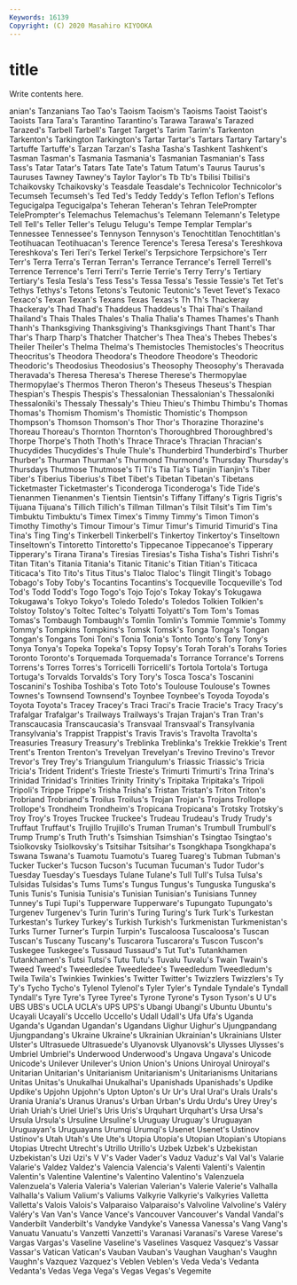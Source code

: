 ```yaml
---
Keywords: 16139
Copyright: (C) 2020 Masahiro KIYOOKA
---
```


# title

Write contents here.

anian's Tanzanians Tao Tao's Taoism
Taoism's Taoisms Taoist Taoist's Taoists Tara Tara's Tarantino Tarantino's Tarawa
Tarawa's Tarazed Tarazed's Tarbell Tarbell's Target Target's Tarim Tarim's Tarkenton
Tarkenton's Tarkington Tarkington's Tartar Tartar's Tartars Tartary Tartary's Tartuffe Tartuffe's
Tarzan Tarzan's Tasha Tasha's Tashkent Tashkent's Tasman Tasman's Tasmania Tasmania's
Tasmanian Tasmanian's Tass Tass's Tatar Tatar's Tatars Tate Tate's Tatum
Tatum's Taurus Taurus's Tauruses Tawney Tawney's Taylor Taylor's Tb Tb's
Tbilisi Tbilisi's Tchaikovsky Tchaikovsky's Teasdale Teasdale's Technicolor Technicolor's Tecumseh Tecumseh's
Ted Ted's Teddy Teddy's Teflon Teflon's Teflons Tegucigalpa Tegucigalpa's Teheran
Teheran's Tehran TelePrompter TelePrompter's Telemachus Telemachus's Telemann Telemann's Teletype Tell
Tell's Teller Teller's Telugu Telugu's Tempe Templar Templar's Tennessee Tennessee's
Tennyson Tennyson's Tenochtitlan Tenochtitlan's Teotihuacan Teotihuacan's Terence Terence's Teresa Teresa's
Tereshkova Tereshkova's Teri Teri's Terkel Terkel's Terpsichore Terpsichore's Terr Terr's
Terra Terra's Terran Terran's Terrance Terrance's Terrell Terrell's Terrence Terrence's
Terri Terri's Terrie Terrie's Terry Terry's Tertiary Tertiary's Tesla Tesla's
Tess Tess's Tessa Tessa's Tessie Tessie's Tet Tet's Tethys Tethys's
Tetons Tetons's Teutonic Teutonic's Tevet Tevet's Texaco Texaco's Texan Texan's
Texans Texas Texas's Th Th's Thackeray Thackeray's Thad Thad's Thaddeus
Thaddeus's Thai Thai's Thailand Thailand's Thais Thales Thales's Thalia Thalia's
Thames Thames's Thanh Thanh's Thanksgiving Thanksgiving's Thanksgivings Thant Thant's Thar
Thar's Tharp Tharp's Thatcher Thatcher's Thea Thea's Thebes Thebes's Theiler
Theiler's Thelma Thelma's Themistocles Themistocles's Theocritus Theocritus's Theodora Theodora's Theodore
Theodore's Theodoric Theodoric's Theodosius Theodosius's Theosophy Theosophy's Theravada Theravada's Theresa
Theresa's Therese Therese's Thermopylae Thermopylae's Thermos Theron Theron's Theseus Theseus's
Thespian Thespian's Thespis Thespis's Thessalonian Thessalonian's Thessaloníki Thessaloníki's Thessaly Thessaly's
Thieu Thieu's Thimbu Thimbu's Thomas Thomas's Thomism Thomism's Thomistic Thomistic's
Thompson Thompson's Thomson Thomson's Thor Thor's Thorazine Thorazine's Thoreau Thoreau's
Thornton Thornton's Thoroughbred Thoroughbred's Thorpe Thorpe's Thoth Thoth's Thrace Thrace's
Thracian Thracian's Thucydides Thucydides's Thule Thule's Thunderbird Thunderbird's Thurber Thurber's
Thurman Thurman's Thurmond Thurmond's Thursday Thursday's Thursdays Thutmose Thutmose's Ti
Ti's Tia Tia's Tianjin Tianjin's Tiber Tiber's Tiberius Tiberius's Tibet
Tibet's Tibetan Tibetan's Tibetans Ticketmaster Ticketmaster's Ticonderoga Ticonderoga's Tide Tide's
Tienanmen Tienanmen's Tientsin Tientsin's Tiffany Tiffany's Tigris Tigris's Tijuana Tijuana's
Tillich Tillich's Tillman Tillman's Tilsit Tilsit's Tim Tim's Timbuktu Timbuktu's
Timex Timex's Timmy Timmy's Timon Timon's Timothy Timothy's Timour Timour's
Timur Timur's Timurid Timurid's Tina Tina's Ting Ting's Tinkerbell Tinkerbell's
Tinkertoy Tinkertoy's Tinseltown Tinseltown's Tintoretto Tintoretto's Tippecanoe Tippecanoe's Tipperary Tipperary's
Tirana Tirana's Tiresias Tiresias's Tisha Tisha's Tishri Tishri's Titan Titan's
Titania Titania's Titanic Titanic's Titian Titian's Titicaca Titicaca's Tito Tito's
Titus Titus's Tlaloc Tlaloc's Tlingit Tlingit's Tobago Tobago's Toby Toby's
Tocantins Tocantins's Tocqueville Tocqueville's Tod Tod's Todd Todd's Togo Togo's
Tojo Tojo's Tokay Tokay's Tokugawa Tokugawa's Tokyo Tokyo's Toledo Toledo's
Toledos Tolkien Tolkien's Tolstoy Tolstoy's Toltec Toltec's Tolyatti Tolyatti's Tom
Tom's Tomas Tomas's Tombaugh Tombaugh's Tomlin Tomlin's Tommie Tommie's Tommy
Tommy's Tompkins Tompkins's Tomsk Tomsk's Tonga Tonga's Tongan Tongan's Tongans
Toni Toni's Tonia Tonia's Tonto Tonto's Tony Tony's Tonya Tonya's
Topeka Topeka's Topsy Topsy's Torah Torah's Torahs Tories Toronto Toronto's
Torquemada Torquemada's Torrance Torrance's Torrens Torrens's Torres Torres's Torricelli Torricelli's
Tortola Tortola's Tortuga Tortuga's Torvalds Torvalds's Tory Tory's Tosca Tosca's
Toscanini Toscanini's Toshiba Toshiba's Toto Toto's Toulouse Toulouse's Townes Townes's
Townsend Townsend's Toynbee Toynbee's Toyoda Toyoda's Toyota Toyota's Tracey Tracey's
Traci Traci's Tracie Tracie's Tracy Tracy's Trafalgar Trafalgar's Trailways Trailways's
Trajan Trajan's Tran Tran's Transcaucasia Transcaucasia's Transvaal Transvaal's Transylvania Transylvania's
Trappist Trappist's Travis Travis's Travolta Travolta's Treasuries Treasury Treasury's Treblinka
Treblinka's Trekkie Trekkie's Trent Trent's Trenton Trenton's Trevelyan Trevelyan's Trevino
Trevino's Trevor Trevor's Trey Trey's Triangulum Triangulum's Triassic Triassic's Tricia
Tricia's Trident Trident's Trieste Trieste's Trimurti Trimurti's Trina Trina's Trinidad
Trinidad's Trinities Trinity Trinity's Tripitaka Tripitaka's Tripoli Tripoli's Trippe Trippe's
Trisha Trisha's Tristan Tristan's Triton Triton's Trobriand Trobriand's Troilus Troilus's
Trojan Trojan's Trojans Trollope Trollope's Trondheim Trondheim's Tropicana Tropicana's Trotsky
Trotsky's Troy Troy's Troyes Truckee Truckee's Trudeau Trudeau's Trudy Trudy's
Truffaut Truffaut's Trujillo Trujillo's Truman Truman's Trumbull Trumbull's Trump Trump's
Truth Truth's Tsimshian Tsimshian's Tsingtao Tsingtao's Tsiolkovsky Tsiolkovsky's Tsitsihar Tsitsihar's
Tsongkhapa Tsongkhapa's Tswana Tswana's Tuamotu Tuamotu's Tuareg Tuareg's Tubman Tubman's
Tucker Tucker's Tucson Tucson's Tucuman Tucuman's Tudor Tudor's Tuesday Tuesday's
Tuesdays Tulane Tulane's Tull Tull's Tulsa Tulsa's Tulsidas Tulsidas's Tums
Tums's Tungus Tungus's Tunguska Tunguska's Tunis Tunis's Tunisia Tunisia's Tunisian
Tunisian's Tunisians Tunney Tunney's Tupi Tupi's Tupperware Tupperware's Tupungato Tupungato's
Turgenev Turgenev's Turin Turin's Turing Turing's Turk Turk's Turkestan Turkestan's
Turkey Turkey's Turkish Turkish's Turkmenistan Turkmenistan's Turks Turner Turner's Turpin
Turpin's Tuscaloosa Tuscaloosa's Tuscan Tuscan's Tuscany Tuscany's Tuscarora Tuscarora's Tuscon
Tuscon's Tuskegee Tuskegee's Tussaud Tussaud's Tut Tut's Tutankhamen Tutankhamen's Tutsi
Tutsi's Tutu Tutu's Tuvalu Tuvalu's Twain Twain's Tweed Tweed's Tweedledee
Tweedledee's Tweedledum Tweedledum's Twila Twila's Twinkies Twinkies's Twitter Twitter's Twizzlers
Twizzlers's Ty Ty's Tycho Tycho's Tylenol Tylenol's Tyler Tyler's Tyndale
Tyndale's Tyndall Tyndall's Tyre Tyre's Tyree Tyree's Tyrone Tyrone's Tyson
Tyson's U U's UBS UBS's UCLA UCLA's UPS UPS's Ubangi
Ubangi's Ubuntu Ubuntu's Ucayali Ucayali's Uccello Uccello's Udall Udall's Ufa
Ufa's Uganda Uganda's Ugandan Ugandan's Ugandans Uighur Uighur's Ujungpandang Ujungpandang's
Ukraine Ukraine's Ukrainian Ukrainian's Ukrainians Ulster Ulster's Ultrasuede Ultrasuede's Ulyanovsk
Ulyanovsk's Ulysses Ulysses's Umbriel Umbriel's Underwood Underwood's Ungava Ungava's Unicode
Unicode's Unilever Unilever's Union Union's Unions Uniroyal Uniroyal's Unitarian Unitarian's
Unitarianism Unitarianism's Unitarianisms Unitarians Unitas Unitas's Unukalhai Unukalhai's Upanishads Upanishads's
Updike Updike's Upjohn Upjohn's Upton Upton's Ur Ur's Ural Ural's
Urals Urals's Urania Urania's Uranus Uranus's Urban Urban's Urdu Urdu's
Urey Urey's Uriah Uriah's Uriel Uriel's Uris Uris's Urquhart Urquhart's
Ursa Ursa's Ursula Ursula's Ursuline Ursuline's Uruguay Uruguay's Uruguayan Uruguayan's
Uruguayans Urumqi Urumqi's Usenet Usenet's Ustinov Ustinov's Utah Utah's Ute
Ute's Utopia Utopia's Utopian Utopian's Utopians Utopias Utrecht Utrecht's Utrillo
Utrillo's Uzbek Uzbek's Uzbekistan Uzbekistan's Uzi Uzi's V V's Vader
Vader's Vaduz Vaduz's Val Val's Valarie Valarie's Valdez Valdez's Valencia
Valencia's Valenti Valenti's Valentin Valentin's Valentine Valentine's Valentino Valentino's Valenzuela
Valenzuela's Valeria Valeria's Valerian Valerian's Valerie Valerie's Valhalla Valhalla's Valium
Valium's Valiums Valkyrie Valkyrie's Valkyries Valletta Valletta's Valois Valois's Valparaiso
Valparaiso's Valvoline Valvoline's Valéry Valéry's Van Van's Vance Vance's Vancouver
Vancouver's Vandal Vandal's Vanderbilt Vanderbilt's Vandyke Vandyke's Vanessa Vanessa's Vang
Vang's Vanuatu Vanuatu's Vanzetti Vanzetti's Varanasi Varanasi's Varese Varese's Vargas
Vargas's Vaseline Vaseline's Vaselines Vasquez Vasquez's Vassar Vassar's Vatican Vatican's
Vauban Vauban's Vaughan Vaughan's Vaughn Vaughn's Vazquez Vazquez's Veblen Veblen's
Veda Veda's Vedanta Vedanta's Vedas Vega Vega's Vegas Vegas's Vegemite
